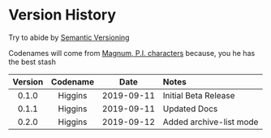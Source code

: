 # Version History

Try to abide by [Semantic Versioning](http://semver.org/spec/v2.0.0.html)

Codenames will come from [Magnum, P.I. characters](https://en.wikipedia.org/wiki/Magnum,_P.I.) because, you he has the best stash

|Version|Codename|Date      |Notes|
|:-----:|:------:|:--------:|:----|
|0.1.0  |Higgins |2019-09-11|Initial Beta Release|
|0.1.1  |Higgins |2019-09-11|Updated Docs        |
|0.2.0  |Higgins |2019-09-12|Added archive-list mode|